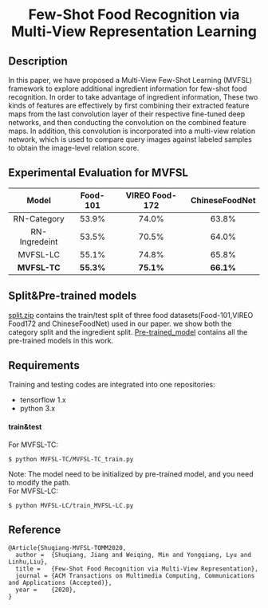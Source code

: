 # <p align="center">Few-Shot Food Recognition via Multi-View Representation Learning</p>

Description
--
  In this paper, we have proposed a Multi-View Few-Shot Learning (MVFSL) framework to explore additional ingredient information for few-shot food recognition. In order to take advantage of ingredient information, These two kinds of features are effectively by first combining their extracted feature maps from the last convolution layer of their respective fine-tuned deep networks, and then conducting the convolution on the combined feature maps. In addition, this convolution is incorporated into a multi-view relation network, which is used to compare query images against labeled samples to obtain the image-level relation score.

Experimental Evaluation for  MVFSL
--
Model| Food-101| VIREO Food-172|ChineseFoodNet
:-----:|:-----:|:-----:|:----------:|
RN-Category | 53.9%|74.0%| 63.8%| 
RN-Ingredeint| 53.5%|70.5%|64.0%|
MVFSL-LC|55.1%|74.8%|65.8%|
**MVFSL-TC**|**55.3%**|**75.1%**|**66.1%**|
## Split&Pre-trained models
[split.zip](https://drive.google.com/open?id=1MWPeS3_L9EpxssFJ2yEdpOs1AkPT6cU0)  contains the train/test split of three food datasets(Food-101,VIREO Food172 and ChineseFoodNet) used in our paper. we show both the category split and the ingredient split. 
[Pre-trained_model](https://drive.google.com/open?id=1ebOc6iaNZogd7iM1c5gQUW-9hLvst4iB) contains all the pre-trained models in this work.
## Requirements
Training and testing codes are integrated into one repositories:
- tensorflow 1.x
- python 3.x
#### train&test
For MVFSL-TC:
```
$ python MVFSL-TC/MVFSL-TC_train.py
```
Note: The model need to be initialized by pre-trained model, and you need to modify the path.  
For MVFSL-LC:
```
$ python MVFSL-LC/train_MVFSL-LC.py
```
## Reference
```
@Article{Shuqiang-MVFSL-TOMM2020,
  author =  {Shuqiang, Jiang and Weiqing, Min and Yongqiang, Lyu and Linhu,Liu},
  title =   {Few-Shot Food Recognition via Multi-View Representation},
  journal = {ACM Transactions on Multimedia Computing, Communications and Applications (Accepted)},
  year =    {2020},
}
```
